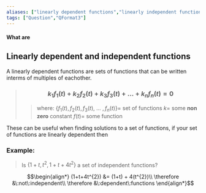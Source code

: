 ```yaml
---
aliases: ["linearly dependent functions","linearly independent functions"]
tags: ["Question","QFormat3"]
---
```


#### What are
## Linearly dependent and independent functions

A linearly dependent functions are sets of functions that can be written interms of multiples of eachother.

> ### $$ k_1 f_1(t) + k_2 f_2(t) + k_3 f_3(t) + ... + k_n f_n(t) = 0 $$ 
>> where:
>> $\{f_1(t), f_2(t), f_3(t), \:...\: ,f_n(t)\}=$ set of functions 
>> $k=$ some __non zero__ constant
>> $f(t)=$ some function

These can be useful when finding solutions to a set of functions, if your set of functions are linearly dependent then

### Example:

> Is $\{ 1+t, t^{2}, 1+t+4t^{2} \}$ a set of independent functions?

$$\begin{align*}
(1+t+4t^{2}) &= (1+t) + 4(t^{2})\\
\therefore &\:not\:independent\\
\therefore &\:dependent\:functions
\end{align*}$$
